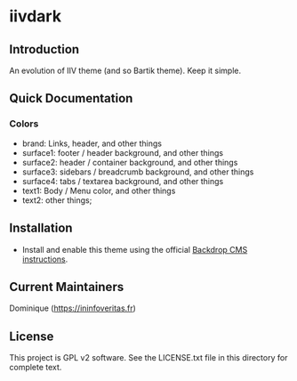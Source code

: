 # iivdark

## Introduction
An evolution of IIV theme (and so Bartik theme). Keep it simple.

## Quick Documentation
### Colors
- brand: Links, header, and other things
- surface1: footer / header background, and other things
- surface2: header / container background, and other things
- surface3: sidebars / breadcrumb background, and other things
- surface4: tabs / textarea background, and other things
- text1: Body / Menu color, and other things
- text2: other things;


## Installation

 - Install and enable this theme using the official [Backdrop CMS instructions](https://backdropcms.org/guide/themes).

## Current Maintainers
Dominique (https://ininfoveritas.fr)

## License

This project is GPL v2 software.
See the LICENSE.txt file in this directory for complete text.
